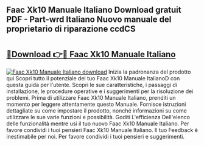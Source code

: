 ## Faac Xk10 Manuale Italiano Download gratuit PDF - Part-wrd Italiano Nuovo manuale del proprietario di riparazione ccdCS

# <h2><a href="http://dfgzgq8.blite.top/?on=Faac+Xk10+Manuale+Italiano">🔗Download 👉🔴 Faac Xk10 Manuale Italiano</a></h2>

[![Faac Xk10 Manuale Italiano download](https://i.imgur.com/lujVjoI.png)](http://dfgzgq8.blite.top/?on=Faac+Xk10+Manuale+Italiano)
Inizia la padronanza del prodotto qui Scopri tutto il potenziale del tuo Faac Xk10 Manuale ItalianoD con questa guida per l'utente. Scopri le sue caratteristiche, i passaggi di installazione, le procedure operative e i suggerimenti per la risoluzione dei problemi. Prima di utilizzare Faac Xk10 Manuale Italiano, prenditi un momento per leggere attentamente questo Manuale. Fornisce istruzioni dettagliate su come impostare il prodotto, nonché informazioni su come utilizzare le sue varie funzioni e possibilità. Goditi L'efficienza Dell'elenco delle funzionalità mentre usi il tuo nuovo Faac Xk10 Manuale Italiano. Per favore condividi i tuoi pensieri Faac Xk10 Manuale Italiano. Il tuo Feedback è inestimabile per noi. Per favore condividi i tuoi pensieri e suggerimenti.
